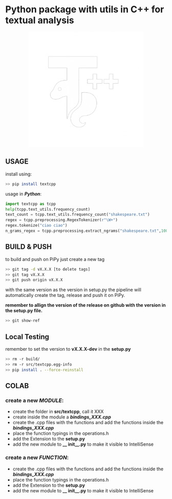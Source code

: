 
# Python package with utils in C++ for textual analysis
<p align="center">
  <img src="logo.png" alt="TextCpp Logo" width="360"/>
</p>

## USAGE
install using:
```bash
>> pip install textcpp
```
usage in ***Python***:
```python
import textcpp as tcpp
help(tcpp.text_utils.frequency_count)
text_count = tcpp.text_utils.frequency_count("shakespeare.txt")
regex = tcpp.preprocessing.RegexTokenizer(r"\W+")
regex.tokenize("ciao ciao")
n_grams_regex = tcpp.preprocessing.extract_ngrams("shakespeare.txt",100,regex, is_file = True )
```
## BUILD & PUSH
to build and push on PiPy just create a new tag
```bash
>> git tag -d vX.X.X [to delete tags]
>> git tag vX.X.X
>> git push origin vX.X.X
```
with the same version as the version in setup.py
the pipeline will automatically create the tag, release and push it on PiPy.

**remember to allign the version of the release on github with the version in the setup.py file.**
```bash
>> git show-ref
```

## Local Testing
remember to set the version to **vX.X.X-dev** in the **setup.py**
```bash
>> rm -r build/
>> rm -r src/textcpp.egg-info
>> pip install . --force-reinstall
```


## COLAB

### create a new *MODULE*:
- create the folder in **src/textcpp**, call it XXX
- create inside the module a ***bindings_XXX.cpp***
- create the .cpp files with the functions and add the functions inside the ***bindings_XXX.cpp***
- place the function typings in the operations.h
- add the Extension to the **setup.py**
- add the new module to **__ init__.py** to make it visible to IntelliSense

### create a new *FUNCTION*:
- create the .cpp files with the functions and add the functions inside the ***bindings_XXX.cpp***
- place the function typings in the operations.h
- add the Extension to the **setup.py**
- add the new module to **__ init__.py** to make it visible to IntelliSense